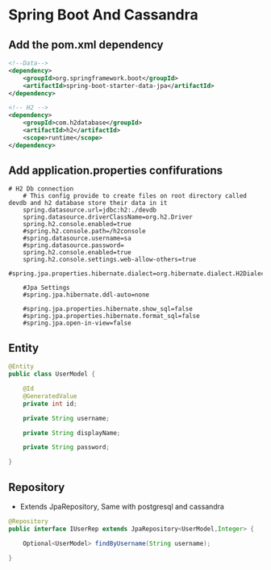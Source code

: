 #  Spring Boot And Cassandra

## Add the pom.xml dependency

```xml
<!--Data-->
<dependency>
    <groupId>org.springframework.boot</groupId>
    <artifactId>spring-boot-starter-data-jpa</artifactId>
</dependency>

<!-- H2 -->
<dependency>
    <groupId>com.h2database</groupId>
    <artifactId>h2</artifactId>
    <scope>runtime</scope>
</dependency>
```

## Add application.properties confifurations

```properties
# H2 Db connection
    # This config provide to create files on root directory called devdb and h2 database store their data in it
    spring.datasource.url=jdbc:h2:./devdb
    spring.datasource.driverClassName=org.h2.Driver
    spring.h2.console.enabled=true
    #spring.h2.console.path=/h2console
    #spring.datasource.username=sa
    #spring.datasource.password=
    spring.h2.console.enabled=true
    spring.h2.console.settings.web-allow-others=true
    
#spring.jpa.properties.hibernate.dialect=org.hibernate.dialect.H2Dialect

    #Jpa Settings
    #spring.jpa.hibernate.ddl-auto=none
    
    #spring.jpa.properties.hibernate.show_sql=false
    #spring.jpa.properties.hibernate.format_sql=false
    #spring.jpa.open-in-view=false
```

## Entity

```java
@Entity
public class UserModel {

    @Id
    @GeneratedValue
    private int id;

    private String username;

    private String displayName;

    private String password;

}
```

## Repository

- Extends JpaRepository, Same with postgresql and cassandra

```java
@Repository
public interface IUserRep extends JpaRepository<UserModel,Integer> {

    Optional<UserModel> findByUsername(String username);

}
```